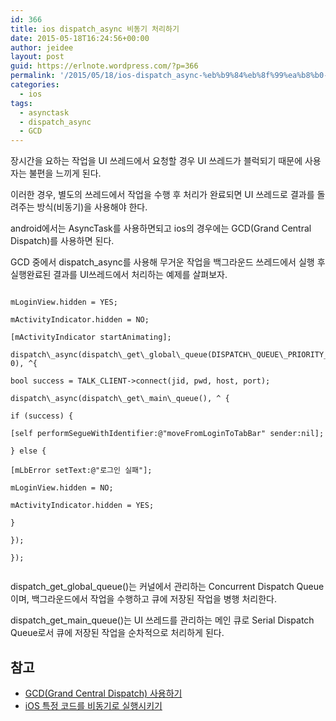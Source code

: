 ```yaml
---
id: 366
title: ios dispatch_async 비동기 처리하기
date: 2015-05-18T16:24:56+00:00
author: jeidee
layout: post
guid: https://erlnote.wordpress.com/?p=366
permalink: '/2015/05/18/ios-dispatch_async-%eb%b9%84%eb%8f%99%ea%b8%b0-%ec%b2%98%eb%a6%ac%ed%95%98%ea%b8%b0/'
categories:
  - ios
tags:
  - asynctask
  - dispatch_async
  - GCD
---
```

장시간을 요하는 작업을 UI 쓰레드에서 요청할 경우 UI 쓰레드가 블럭되기 때문에 사용자는 불편을 느끼게 된다.
  
이러한 경우, 별도의 쓰레드에서 작업을 수행 후 처리가 완료되면 UI 쓰레드로 결과를 돌려주는 방식(비동기)을 사용해야 한다.
  
android에서는 AsyncTask를 사용하면되고 ios의 경우에는 GCD(Grand Central Dispatch)를 사용하면 된다.

GCD 중에서 dispatch_async를 사용해 무거운 작업을 백그라운드 쓰레드에서 실행 후 실행완료된 결과를 UI쓰레드에서 처리하는 예제를 살펴보자.

```objc
      
mLoginView.hidden = YES;
      
mActivityIndicator.hidden = NO;
      
[mActivityIndicator startAnimating];

dispatch\_async(dispatch\_get\_global\_queue(DISPATCH\_QUEUE\_PRIORITY_DEFAULT, 0), ^{

bool success = TALK_CLIENT->connect(jid, pwd, host, port);

dispatch\_async(dispatch\_get\_main\_queue(), ^ {
              
if (success) {
                  
[self performSegueWithIdentifier:@"moveFromLoginToTabBar" sender:nil];
              
} else {
                  
[mLbError setText:@"로그인 실패"];
                  
mLoginView.hidden = NO;
                  
mActivityIndicator.hidden = YES;
              
}
          
});
      
});
  
```

dispatch\_get\_global_queue()는 커널에서 관리하는 Concurrent Dispatch Queue이며, 백그라운드에서 작업을 수행하고 큐에 저장된 작업을 병행 처리한다.

dispatch\_get\_main_queue()는 UI 쓰레드를 관리하는 메인 큐로 Serial Dispatch Queue로서 큐에 저장된 작업을 순차적으로 처리하게 된다.

## 참고

  * [GCD(Grand Central Dispatch) 사용하기](http://padgom.tistory.com/entry/iOS-%EA%B8%B0%EB%B3%B8-GCDGrand-Central-Dispatch-%EC%82%AC%EC%9A%A9%ED%95%98%EA%B8%B0)
  * [iOS 특정 코드를 비동기로 실행시키기](http://seorenn.blogspot.kr/2012/04/ios.html)